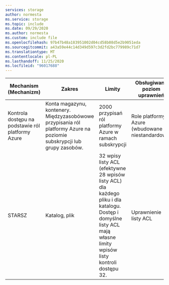 ```yaml
---
services: storage
author: normesta
ms.service: storage
ms.topic: include
ms.date: 09/29/2020
ms.author: normesta
ms.custom: include file
ms.openlocfilehash: 97b47b48a183951002d04cd58b08d5e2b9051eda
ms.sourcegitcommit: a43a59e44c14d349d597c3d2fd2bc779989c71d7
ms.translationtype: MT
ms.contentlocale: pl-PL
ms.lasthandoff: 11/25/2020
ms.locfileid: "96017688"
---
```

| Mechanism (Mechanizm) | Zakres |Limity | Obsługiwany poziom uprawnień |
|---|---|---|---|
| Kontrola dostępu na podstawie ról platformy Azure | Konta magazynu, kontenery. <br>Międzyzasobówowe przypisania ról platformy Azure na poziomie subskrypcji lub grupy zasobów. | 2000 przypisań ról platformy Azure w ramach subskrypcji | Role platformy Azure (wbudowane lub niestandardowe) |
| STARSZ| Katalog, plik |32 wpisy listy ACL (efektywne 28 wpisów listy ACL) dla każdego pliku i dla katalogu. Dostęp i domyślne listy ACL mają własne limity wpisów listy kontroli dostępu 32. |Uprawnienie listy ACL|
